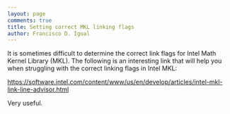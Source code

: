 ```yaml
---
layout: page
comments: true
title: Setting correct MKL linking flags
author: Francisco D. Igual
---
```


It is sometimes difficult to determine the correct link flags for Intel 
Math Kernel Library (MKL).  The following is an interesting link that will 
help you when struggling with the correct linking flags in Intel MKL:

<https://software.intel.com/content/www/us/en/develop/articles/intel-mkl-link-line-advisor.html>

Very useful.
